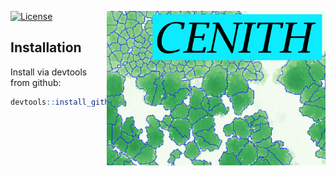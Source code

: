[![License](https://img.shields.io/badge/license-GPL%20%28%3E=%203%29-lightgrey.svg?style=flat)](http://www.gnu.org/licenses/gpl-3.0.html)
<img align="right" src="cenith.png" alt="drawing" width="350">










## Installation
Install via devtools from github:

``` r
devtools::install_github("SchoenbergA/CENITH@master",build_vignettes = TRUE)
```
